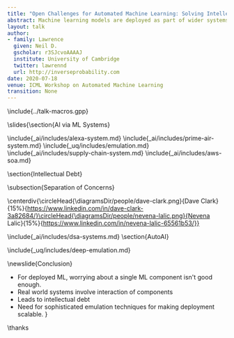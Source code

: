 ```yaml
---
title: "Open Challenges for Automated Machine Learning: Solving Intellectual Debt with AutoAI"
abstract: Machine learning models are deployed as part of wider systems where outputs of one model are consumed by other models. This composite structure for machine learning systems is the dominant approach for deploying artificial intelligence. Such deployed systems can be complex to understand, they bring with them intellectual debt. In this talk we'll argue that the next frontier for automated machine learning is to move to automation of the systems design, going from AutoML to AutoAI.
layout: talk
author:
- family: Lawrence
  given: Neil D.
  gscholar: r3SJcvoAAAAJ
  institute: University of Cambridge
  twitter: lawrennd
  url: http://inverseprobability.com
date: 2020-07-18
venue: ICML Workshop on Automated Machine Learning
transition: None
---
```


\include{../talk-macros.gpp}

\slides{\section{AI via ML Systems}

\include{_ai/includes/alexa-system.md}
\include{_ai/includes/prime-air-system.md}
\include{_uq/includes/emulation.md}
\include{_ai/includes/supply-chain-system.md}
\include{_ai/includes/aws-soa.md}


\section{Intellectual Debt}

\subsection{Separation of Concerns}

\centerdiv{\circleHead{\diagramsDir/people/dave-clark.png}{Dave Clark}{15%}{https://www.linkedin.com/in/dave-clark-3a82684/}\circleHead{\diagramsDir/people/nevena-lalic.png}{Nevena Lalic}{15%}{https://www.linkedin.com/in/nevena-lalic-65561b53/}}


\include{_ai/includes/dsa-systems.md}
\section{AutoAI}


\include{_uq/includes/deep-emulation.md}



<!-- \include{_data-science/includes/milan.md} -->
<!-- \include{_uq/includes/emukit-software.md} -->

\newslide{Conclusion}

* For deployed ML, worrying about a single ML component isn't good enough.
* Real world systems involve interaction of components
* Leads to intellectual debt
* Need for sophisticated emulation techniques for making deployment scalable.
}

\thanks

